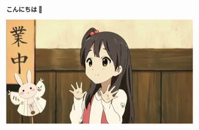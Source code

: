 ### こんにちは 👋

![weeb](https://raw.githubusercontent.com/Gibsol/Gibsol/main/056c584d9335fcabf080ca43e583e3c4.gif)

